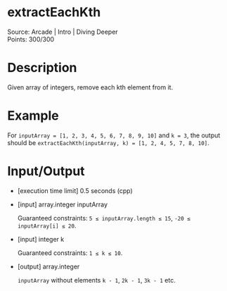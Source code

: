 # extractEachKth
Source: Arcade | Intro | Diving Deeper <br>
Points: 300/300

# Description

Given array of integers, remove each kth element from it.

# Example

For `inputArray = [1, 2, 3, 4, 5, 6, 7, 8, 9, 10]` and `k = 3`, the output should be
`extractEachKth(inputArray, k) = [1, 2, 4, 5, 7, 8, 10]`.

# Input/Output

* [execution time limit] 0.5 seconds (cpp)

* [input] array.integer inputArray

  Guaranteed constraints:
  `5 ≤ inputArray.length ≤ 15`,
  `-20 ≤ inputArray[i] ≤ 20`.

* [input] integer k

  Guaranteed constraints:
  `1 ≤ k ≤ 10`.

* [output] array.integer

  `inputArray` without elements `k - 1`, `2k - 1`, `3k - 1` etc.
